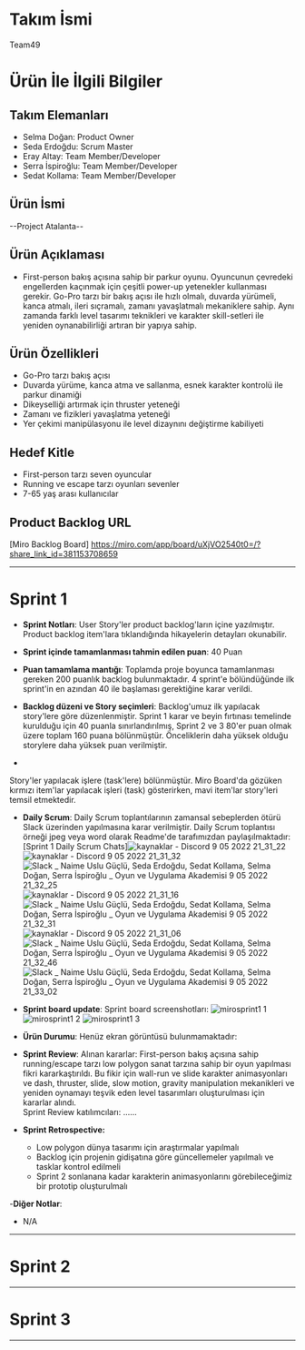 # **Takım İsmi**

Team49

# Ürün İle İlgili Bilgiler

## Takım Elemanları

- Selma Doğan: Product Owner
- Seda Erdoğdu: Scrum Master
- Eray Altay: Team Member/Developer
- Serra İspiroğlu: Team Member/Developer
- Sedat Kollama: Team Member/Developer

## Ürün İsmi

--Project Atalanta--

## Ürün Açıklaması

- First-person bakış açısına sahip bir parkur oyunu. Oyuncunun çevredeki engellerden kaçınmak için çeşitli power-up yetenekler kullanması gerekir. Go-Pro tarzı bir bakış açısı ile hızlı olmalı, duvarda yürümeli, kanca atmalı, ileri sıçramalı, zamanı yavaşlatmalı mekaniklere sahip. Aynı zamanda farklı level tasarımı teknikleri ve karakter skill-setleri ile yeniden oynanabilirliği artıran bir yapıya sahip.

## Ürün Özellikleri

- Go-Pro tarzı bakış açısı
- Duvarda yürüme, kanca atma ve sallanma, esnek karakter kontrolü ile parkur dinamiği
- Dikeyselliği artırmak için thruster yeteneği 
- Zamanı ve fizikleri yavaşlatma yeteneği
- Yer çekimi manipülasyonu ile level dizaynını değiştirme kabiliyeti

## Hedef Kitle

- First-person tarzı seven oyuncular
- Running ve escape tarzı oyunları sevenler 
- 7-65 yaş arası kullanıcılar

## Product Backlog URL

[Miro Backlog Board]
https://miro.com/app/board/uXjVO2540t0=/?share_link_id=381153708659

---

# Sprint 1

- **Sprint Notları**: User Story'ler product backlog'ların içine yazılmıştır. Product backlog item'lara tıklandığında hikayelerin detayları okunabilir.

- **Sprint içinde tamamlanması tahmin edilen puan**: 40 Puan

- **Puan tamamlama mantığı**: Toplamda proje boyunca tamamlanması gereken 200 puanlık backlog bulunmaktadır. 4 sprint'e bölündüğünde ilk sprint'in en azından 40 ile başlaması gerektiğine karar verildi.

- **Backlog düzeni ve Story seçimleri**: Backlog'umuz ilk yapılacak story'lere göre düzenlenmiştir. Sprint 1 karar ve beyin fırtınası temelinde kurulduğu için 40 puanla sınırlandırılmış, Sprint 2 ve 3 80'er puan olmak üzere toplam 160 puana bölünmüştür. Önceliklerin daha yüksek olduğu storylere daha yüksek puan verilmiştir.
- 
Story'ler yapılacak işlere (task'lere) bölünmüştür. Miro Board'da gözüken kırmızı item'lar yapılacak işleri (task) gösterirken, mavi item'lar story'leri temsil etmektedir.

- **Daily Scrum**: Daily Scrum toplantılarının zamansal sebeplerden ötürü Slack üzerinden yapılmasına karar verilmiştir. Daily Scrum toplantısı örneği jpeg veya word olarak Readme'de tarafımızdan paylaşılmaktadır: [Sprint 1 Daily Scrum Chats]![kaynaklar - Discord 9 05 2022 21_31_22](https://user-images.githubusercontent.com/104320725/167474804-b4a24203-c876-41a5-b5d8-f6ca5e0eb866.png)
![kaynaklar - Discord 9 05 2022 21_31_32](https://user-images.githubusercontent.com/104320725/167474808-19fe092d-5fe6-45f5-9816-2700ac1e52c7.png)
![Slack _ Naime Uslu Güçlü, Seda Erdoğdu, Sedat Kollama, Selma Doğan, Serra İspiroğlu _ Oyun ve Uygulama Akademisi 9 05 2022 21_32_25](https://user-images.githubusercontent.com/104320725/167474812-00249e17-15b4-4dcf-8bbf-f0c20339794a.png)
![kaynaklar - Discord 9 05 2022 21_31_16](https://user-images.githubusercontent.com/104320725/167474815-2da5e030-3ec9-4e5e-81a5-10accf94cd20.png)
![Slack _ Naime Uslu Güçlü, Seda Erdoğdu, Sedat Kollama, Selma Doğan, Serra İspiroğlu _ Oyun ve Uygulama Akademisi 9 05 2022 21_32_31](https://user-images.githubusercontent.com/104320725/167474816-6be8054f-b49d-47fa-81d7-943eb8dd76d1.png)
![kaynaklar - Discord 9 05 2022 21_31_06](https://user-images.githubusercontent.com/104320725/167474818-66f55abe-bc4f-4f56-ae93-ae7a8f5de638.png)
![Slack _ Naime Uslu Güçlü, Seda Erdoğdu, Sedat Kollama, Selma Doğan, Serra İspiroğlu _ Oyun ve Uygulama Akademisi 9 05 2022 21_32_46](https://user-images.githubusercontent.com/104320725/167474820-02612cb8-0e3a-4544-bb70-77a0a498ae2c.png)
![Slack _ Naime Uslu Güçlü, Seda Erdoğdu, Sedat Kollama, Selma Doğan, Serra İspiroğlu _ Oyun ve Uygulama Akademisi 9 05 2022 21_33_02](https://user-images.githubusercontent.com/104320725/167474821-a404f61a-4ff1-44d4-adce-5ab8d662b101.png)



- **Sprint board update**: Sprint board screenshotları: 
![mirosprint1 1](https://user-images.githubusercontent.com/104320725/167472667-149cefdf-0003-4e69-8d3b-2c6494b60bb6.jpeg) 
![mirosprint1 2](https://user-images.githubusercontent.com/104320725/167472709-cfeed669-53b7-4760-9ac5-db930066b8ed.jpeg)
![mirosprint1 3](https://user-images.githubusercontent.com/104320725/167472715-5f862bc8-beaa-433e-975d-914fd1f3e584.jpeg)

- **Ürün Durumu**: Henüz ekran görüntüsü bulunmamaktadır:


- **Sprint Review**: 
Alınan kararlar: First-person bakış açısına sahip running/escape tarzı low polygon sanat tarzına sahip bir oyun yapılması fikri kararkaştırıldı. Bu fikir için wall-run ve slide karakter animasyonları ve dash, thruster, slide, slow motion, gravity manipulation mekanikleri ve yeniden oynamayı teşvik eden level tasarımları oluşturulması için kararlar alındı.  
Sprint Review katılımcıları: ......

- **Sprint Retrospective:**
  - Low polygon dünya tasarımı için araştırmalar yapılmalı
  - Backlog için projenin gidişatına göre güncellemeler yapılmalı ve tasklar kontrol edilmeli
  - Sprint 2 sonlanana kadar karakterin animasyonlarını görebileceğimiz bir prototip oluşturulmalı

-**Diğer Notlar**:
- N/A

---

# Sprint 2


---

# Sprint 3

---
